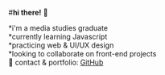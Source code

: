 #**hi there!** :raising_hand: 

 *i'm a media studies graduate <br>
 *currently learning Javascript <br>
 *practicing web & UI/UX design <br>
 *looking to collaborate on front-end projects<br>
 :strawberry: contact & portfolio: [GitHub](http://tasteslikestrawberries.github.com)
